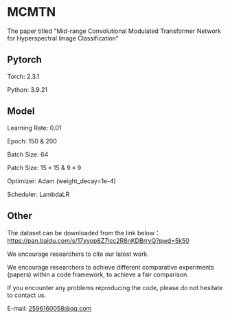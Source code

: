 # MCMTN

The paper titled "Mid-range Convolutional Modulated Transformer Network for Hyperspectral Image Classification"

## Pytorch

Torch: 2.3.1

Python: 3.9.21

## Model
Learning Rate: 0.01

Epoch: 150 & 200

Batch Size: 64

Patch Size: $15\times15$ & $9\times9$

Optimizer: Adam (weight_decay=1e-4)

Scheduler: LambdaLR

## Other
The dataset can be downloaded from the link below：https://pan.baidu.com/s/17xyop8Z7lcc2R8nKDBrrvQ?pwd=5k50

We encourage researchers to cite our latest work.

We encourage researchers to achieve different comparative experiments (papers) within a code framework, to achieve a fair comparison.

If you encounter any problems reproducing the code, please do not hesitate to contact us.

E-mail: 2596160058@qq.com
